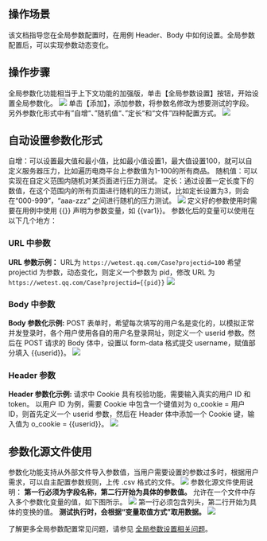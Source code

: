 ## 操作场景
该文档指导您在全局参数配置时，在用例 Header、Body 中如何设置。全局参数配置后，可以实现参数动态变化。

## 操作步骤
全局参数化功能相当于上下文功能的加强版，单击【全局参数设置】按钮，开始设置全局参数化。
![](https://main.qcloudimg.com/raw/8eb28868b8b10ef1c1bf3054a53af2e7/yac1.png)
单击【添加】，添加参数，将参数名修改为想要测试的字段。另外参数化形式中有”自增“、”随机值“、”定长“和“文件”四种配置方式。
 ![](https://main.qcloudimg.com/raw/5ba12ffe5182186e3144daf81ae5f234/yac2.png)
## 自动设置参数化形式
自增：可以设置最大值和最小值，比如最小值设置1，最大值设置100，就可以自定义服务器压力，比如遍历电商平台上参数值为1-100的所有商品。
随机值：可以实现在自定义范围内随机对某页面进行压力测试。
定长：通过设置一定长度下的数值，在这个范围内的所有页面进行随机的压力测试，比如定长设置为3，则会在“000-999”，“aaa-zzz” 之间进行随机的压力测试。
 ![](https://main.qcloudimg.com/raw/4e683bc5f48201e0588984832a78bf5f/yac3.png)
定义好的参数使用时需要在用例中使用 {{}} 声明为参数变量，如 {{var1}}。
参数化后的变量可以使用在以下几个地方：
### URL 中参数
**URL 参数示例：**
URL为 `https://wetest.qq.com/Case?projectid=100` 
希望 projectid 为参数，动态变化，则定义一个参数为 pid，修改 URL 为 `https://wetest.qq.com/Case?projectid={{pid}}`
![](https://main.qcloudimg.com/raw/a414d598fe2290a2dd25ecb5024d9eb7/yac4.png)
### Body 中参数
**Body 参数化示例:**
POST 表单时，希望每次填写的用户名是变化的，以模拟正常并发登录时，各个用户使用各自的用户名登录网址，则定义一个 userid 参数。然后在 POST 请求的 Body 体中，设置以 form-data 格式提交 username，赋值部分填入 {{userid}}。
![](https://main.qcloudimg.com/raw/28c124ed5fe1c033cb9782caebf97aa6/yac5.png)
### Header 参数
**Header 参数化示例:**
请求中 Cookie 具有校验功能，需要输入真实的用户 ID 和 token。
以用户 ID 为例，需要 Cookie 中包含一个键值对为 o_cookie = 用户 ID，则首先定义一个 userid 参数，然后在 Header 体中添加一个 Cookie 键，输入值为 o_cookie = {{userid}}。
 ![](https://main.qcloudimg.com/raw/8d075b19ccd4b7a53acfa7cd5eb53f28/yac6.png)
 
## 参数化源文件使用
参数化功能支持从外部文件导入参数值，当用户需要设置的参数过多时，根据用户需求，可以自主配置参数规则，上传 .csv 格式的文件。
 ![](https://main.qcloudimg.com/raw/26436d6edb0f9a312f116469a401e4f1/yac7.png)
参数化源文件使用说明：
**第一行必须为字段名称，第二行开始为具体的参数值。**
允许在一个文件中存入多个参数化变量的值，如下图所示。
 ![](https://main.qcloudimg.com/raw/25a77c8a44200ecb7b6b8e443cd22f60/yac8.png)
 第一行必须包含列头，第二行开始为具体的变换的值。
 **测试执行时，会根据“变量取值方式”取用数据。**
  ![](https://main.qcloudimg.com/raw/f39847298f31339d6a970b9783f30ee2/yac9.png)
  

了解更多全局参数配置常见问题，请参见 [全局参数设置相关问题](https://cloud.tencent.com/document/product/653/36268?!editLang=zh&!preview)。
